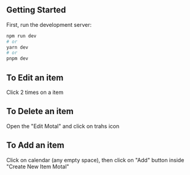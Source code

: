 ## Getting Started

First, run the development server:

```bash
npm run dev
# or
yarn dev
# or
pnpm dev
```

## To Edit an item

Click 2 times on a item

## To Delete an item

Open the "Edit Motal" and click on trahs icon

## To Add an item

Click on calendar (any empty space), then click on "Add" button inside "Create New Item Motal"
